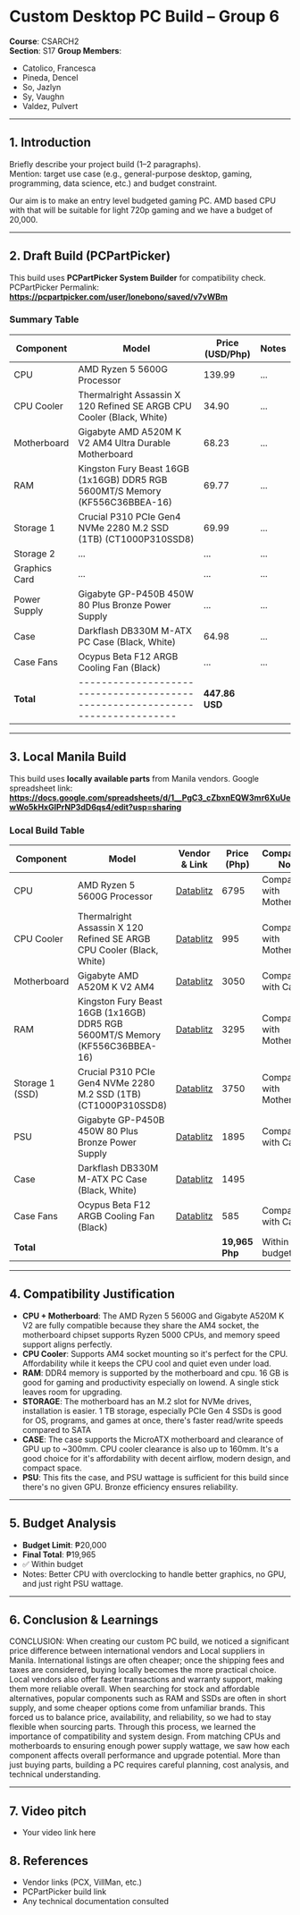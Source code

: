 # Custom Desktop PC Build – Group 6

**Course**: CSARCH2  
**Section**: S17
**Group Members**:

- Catolico, Francesca
- Pineda, Dencel
- So, Jazlyn
- Sy, Vaughn
- Valdez, Pulvert

---

## 1. Introduction

Briefly describe your project build (1–2 paragraphs).  
Mention: target use case (e.g., general-purpose desktop, gaming, programming, data science, etc.) and budget constraint.

Our aim is to make an entry level budgeted gaming PC. AMD based CPU with that will be suitable for light 720p gaming and we have a budget of 20,000.

---

## 2. Draft Build (PCPartPicker)

This build uses **PCPartPicker System Builder** for compatibility check.
PCPartPicker Permalink: **https://pcpartpicker.com/user/lonebono/saved/v7vWBm**

### Summary Table

| Component     | Model                                                                         | Price (USD/Php) | Notes |
| ------------- | ----------------------------------------------------------------------------- | --------------- | ----- |
| CPU           | AMD Ryzen 5 5600G Processor                                                   | 139.99          | ...   |
| CPU Cooler    | Thermalright Assassin X 120 Refined SE ARGB CPU Cooler (Black, White)         | 34.90           | ...   |
| Motherboard   | Gigabyte AMD A520M K V2 AM4 Ultra Durable Motherboard                         | 68.23           | ...   |
| RAM           | Kingston Fury Beast 16GB (1x16GB) DDR5 RGB 5600MT/S Memory (KF556C36BBEA-16)  | 69.77           | ...   |
| Storage 1     | Crucial P310 PCIe Gen4 NVMe 2280 M.2 SSD (1TB) (CT1000P310SSD8)               | 69.99           | ...   |
| Storage 2     | ...                                                                           | ...             | ...   |
| Graphics Card | ...                                                                           | ...             | ...   |
| Power Supply  | Gigabyte GP-P450B 450W 80 Plus Bronze Power Supply                            | ...             | ...   |
| Case          | Darkflash DB330M M-ATX PC Case (Black, White)                                 | 64.98           | ...   |
| Case Fans     | Ocypus Beta F12 ARGB Cooling Fan (Black)                                      | ...             | ...   |
| **Total**     | ----------------------------------------------------------------------------- | **447.86 USD**  |       |

---

## 3. Local Manila Build

This build uses **locally available parts** from Manila vendors.
Google spreadsheet link: **https://docs.google.com/spreadsheets/d/1__PgC3_cZbxnEQW3mr6XuUewWo5kHxGlPrNP3dD6qs4/edit?usp=sharing**

### Local Build Table

| Component       | Model                                                                        | Vendor & Link                                                                                                                                                                                                                                                                                    | Price (Php)    | Compatibility Notes         |
| --------------- | ---------------------------------------------------------------------------- | ------------------------------------------------------------------------------------------------------------------------------------------------------------------------------------------------------------------------------------------------------------------------------------------------ | -------------- | --------------------------- |
| CPU             | AMD Ryzen 5 5600G Processor                                                  | [Datablitz](https://ecommerce.datablitz.com.ph/products/amd-ryzen-5-5600g-processor)                                                                                                                                                                                                             | 6795           | Compatible with Motherboard |
| CPU Cooler      | Thermalright Assassin X 120 Refined SE ARGB CPU Cooler (Black, White)        | [Datablitz](https://ecommerce.datablitz.com.ph/products/thermalright-assassin-x-120-refined-se-argb-cpu-cooler)                                                                                                                                                                                  | 995            | Compatible with Motherboard |
| Motherboard     | Gigabyte AMD A520M K V2 AM4                                                  | [Datablitz](https://ecommerce.datablitz.com.ph/products/gigabyte-amd-a520m-k-v2-am4-ultra-durable-motherboard?utm_source=chatgpt.com&fbclid=IwY2xjawNMzJ9leHRuA2FlbQIxMABicmlkETFQc1ZITWJFcEJlYXhubUN4AR62Ci9sfwOWDvifgb6jUAa1nCyvX_fOnYsQhugpwYT9_gvmDcISKuAlOpqB1w_aem_19rt3IxFMyOoThlMpXnA-A) | 3050           | Compatible with Case        |
| RAM             | Kingston Fury Beast 16GB (1x16GB) DDR5 RGB 5600MT/S Memory (KF556C36BBEA-16) | [Datablitz](https://ecommerce.datablitz.com.ph/products/kingston-fury-beast-16gb-1x16gb-ddr5-rgb-5600mt-s-memory-kf556c36bbea-16)                                                                                                                                                                | 3295           | Compatible with Motherboard |
| Storage 1 (SSD) | Crucial P310 PCIe Gen4 NVMe 2280 M.2 SSD (1TB) (CT1000P310SSD8)              | [Datablitz](https://ecommerce.datablitz.com.ph/products/crucial-p310-1tb-pcie-gen4-nvme-2280-m-2-ssd-ct1000p310ssd8)                                                                                                                                                                             | 3750           | Compatible with Motherboard |
| PSU             | Gigabyte GP-P450B 450W 80 Plus Bronze Power Supply                           | [Datablitz](https://ecommerce.datablitz.com.ph/products/gigabyte-gp-p450b-450w-80-plus-bronze-power-supply)                                                                                                                                                                                      | 1895           | Compatible with Case        |
| Case            | Darkflash DB330M M-ATX PC Case (Black, White)                                | [Datablitz](https://ecommerce.datablitz.com.ph/products/darkflash-db330m-m-atx-pc-case)                                                                                                                                                                                                          | 1495           |                             |
| Case Fans       | Ocypus Beta F12 ARGB Cooling Fan (Black)                                     | [Datablitz](https://ecommerce.datablitz.com.ph/products/ocypus-beta-f12-argb-cooling-fan-black)                                                                                                                                                                                                  | 585            | Compatible with Case        |
| **Total**       |                                                                              |                                                                                                                                                                                                                                                                                                  | **19,965 Php** | Within budget               |

---

## 4. Compatibility Justification

- **CPU + Motherboard**: The AMD Ryzen 5 5600G and Gigabyte A520M K V2 are fully compatible because they share the AM4 socket, the motherboard chipset supports Ryzen 5000 CPUs, and memory speed support aligns perfectly.
- **CPU Cooler**: Supports AM4 socket mounting so it's perfect for the CPU. Affordability while it keeps the CPU cool and quiet even under load.
- **RAM**: DDR4 memory is supported by the motherboard and cpu. 16 GB is good for gaming and productivity especially on lowend. A single stick leaves room for upgrading.
- **STORAGE**: The motherboard has an M.2 slot for NVMe drives, installation is easier. 1 TB storage, especially PCIe Gen 4 SSDs is good for OS, programs, and games at once, there's faster read/write speeds compared to SATA
- **CASE**: The case supports the MicroATX motherboard and clearance of GPU up to ~300mm. CPU cooler clearance is also up to 160mm. It's a good choice for it's affordability with decent airflow, modern design, and compact space.
- **PSU**: This fits the case, and PSU wattage is sufficient for this build since there's no given GPU. Bronze efficiency ensures reliability.

---

## 5. Budget Analysis

- **Budget Limit**: ₱20,000
- **Final Total**: ₱19,965
- ✅ Within budget
- Notes: Better CPU with overclocking to handle better graphics, no GPU, and just right PSU wattage.

---

## 6. Conclusion & Learnings

CONCLUSION: When creating our custom PC build, we noticed a significant price difference between international vendors and Local suppliers in Manila. International listings are often cheaper; once the shipping fees and taxes are considered, buying locally becomes the more practical choice. Local vendors also offer faster transactions and warranty support, making them more reliable overall. When searching for stock and affordable alternatives, popular components such as RAM and SSDs are often in short supply, and some cheaper options come from unfamiliar brands. This forced us to balance price, availability, and reliability, so we had to stay flexible when sourcing parts. Through this process, we learned the importance of compatibility and system design. From matching CPUs and motherboards to ensuring enough power supply wattage, we saw how each component affects overall performance and upgrade potential. More than just buying parts, building a PC requires careful planning, cost analysis, and technical understanding.

---

## 7. Video pitch

- Your video link here

## 8. References

- Vendor links (PCX, VillMan, etc.)
- PCPartPicker build link
- Any technical documentation consulted
